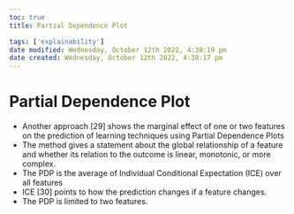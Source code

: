 ```yaml
---
toc: true
title: Partial Dependence Plot

tags: ['explainability']
date modified: Wednesday, October 12th 2022, 4:38:19 pm
date created: Wednesday, October 12th 2022, 4:38:17 pm
---
```


# Partial Dependence Plot


- Another approach [29] shows the marginal effect of one or two features on the prediction of learning techniques using Partial Dependence Plots
- The method gives a statement about the global relationship of a feature and whether its relation to the outcome is linear, monotonic, or more complex.
- The PDP is the average of Individual Conditional Expectation (ICE) over all features
- ICE [30] points to how the prediction changes if a feature changes.
- The PDP is limited to two features.



